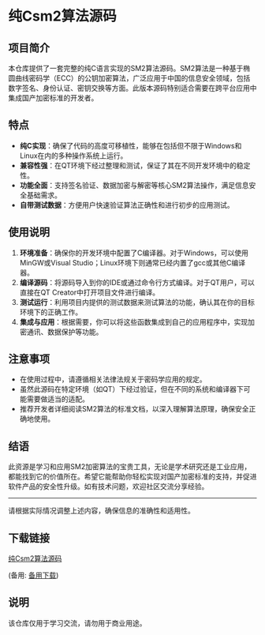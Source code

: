# 纯Csm2算法源码

## 项目简介

本仓库提供了一套完整的纯C语言实现的SM2算法源码。SM2算法是一种基于椭圆曲线密码学（ECC）的公钥加密算法，广泛应用于中国的信息安全领域，包括数字签名、身份认证、密钥交换等方面。此版本源码特别适合需要在跨平台应用中集成国产加密标准的开发者。

## 特点

- **纯C实现**：确保了代码的高度可移植性，能够在包括但不限于Windows和Linux在内的多种操作系统上运行。
- **兼容性强**：在QT环境下经过整理和测试，保证了其在不同开发环境中的稳定性。
- **功能全面**：支持签名验证、数据加密与解密等核心SM2算法操作，满足信息安全基础需求。
- **自带测试数据**：方便用户快速验证算法正确性和进行初步的应用测试。

## 使用说明

1. **环境准备**：确保你的开发环境中配置了C编译器。对于Windows，可以使用MinGW或Visual Studio；Linux环境下则通常已经内置了gcc或其他C编译器。
2. **编译源码**：将源码导入到你的IDE或通过命令行方式编译。对于QT用户，可以直接在QT Creator中打开项目文件进行编译。
3. **测试运行**：利用项目内提供的测试数据来测试算法的功能，确认其在你的目标环境下的正确工作。
4. **集成与应用**：根据需要，你可以将这些函数集成到自己的应用程序中，实现加密通讯、数据保护等功能。

## 注意事项

- 在使用过程中，请遵循相关法律法规关于密码学应用的规定。
- 虽然此源码在特定环境（如QT）下经过验证，但在不同的系统和编译器下可能需要做适当的适配。
- 推荐开发者详细阅读SM2算法的标准文档，以深入理解算法原理，确保安全正确地使用。

## 结语

此资源是学习和应用SM2加密算法的宝贵工具，无论是学术研究还是工业应用，都能找到它的价值所在。希望它能帮助你轻松实现对国产加密标准的支持，并促进软件产品的安全性升级。如有技术问题，欢迎社区交流分享经验。

---

请根据实际情况调整上述内容，确保信息的准确性和适用性。

## 下载链接
[纯Csm2算法源码](https://pan.quark.cn/s/0a3571ca678b) 

(备用: [备用下载](https://pan.baidu.com/s/1yfCzIprT2jpAEbw7crea1Q?pwd=1234))

## 说明

该仓库仅用于学习交流，请勿用于商业用途。
